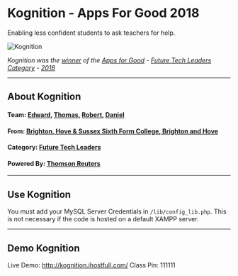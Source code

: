 # Kognition - Apps For Good 2018
Enabling less confident students to ask teachers for help.

![Kognition](https://dashboard.appsforgood.org/assets/public/awards/2018/finalists/kognition-b5244a9f284152e068d3b0ccf0b921e6439af0f61504753a5a89c0b052a02c58.png)

*Kognition was the [winner](https://dashboard.appsforgood.org/public/awards/2018/kognition) of the [Apps for Good](https://www.appsforgood.org/) - [Future Tech Leaders Category](https://dashboard.appsforgood.org/public/awards/2018/categories/future-tech-leaders) - [2018](https://dashboard.appsforgood.org/public/awards/2018/winners)*

-------------------

## About Kognition

#### **Team:** [Edward](https://github.com/EdwardWeatherley), [Thomas](https://github.com/tombulled), [Robert](https://github.com/RobertRaye), [Daniel](https://github.com/Robog8r)
#### **From:** [Brighton, Hove & Sussex Sixth Form College, Brighton and Hove](https://www.bhasvic.ac.uk/)
#### **Category:** [Future Tech Leaders](https://dashboard.appsforgood.org/public/awards/2018/categories/future-tech-leaders)
#### **Powered By:** [Thomson Reuters](https://www.thomsonreuters.com/en.html)

-------------------

## Use Kognition
You must add your MySQL Server Credentials in `/lib/config_lib.php`.
This is not necessary if the code is hosted on a default XAMPP server.

-------------------

## Demo Kognition
Live Demo: http://kognition.ihostfull.com/
Class Pin: 111111
